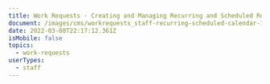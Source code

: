 ```yaml
---
title: Work Requests - Creating and Managing Recurring and Scheduled Requests.
document: /images/cms/workrequests_staff-recurring-scheduled-calendar-1-.pdf
date: 2022-03-08T22:17:12.361Z
isMobile: false
topics:
  - work-requests
userTypes:
  - staff
---
```

